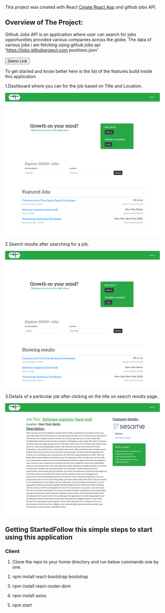 This project was created  with  React [Create React App](https://github.com/facebook/create-react-app)
and github jobs API.


## Overview of The Project:
Github Jobs API is an application where user can search for jobs opportunities provided various companies across the globe. The data of various jobs i am fetching using github jobs api 'https://jobs.githubproject.com positions.json'
<br>
<br>
<a href = "https://githubjobsproject.smullalkar.online">
  <button style = "background:red,padding:5px">Demo Link</button>
</a>

To get started and know better here is the list of the features build inside this application

1.Dashboard where you can for the job based on Title and Location.
<p> <img src  = "/Project/module-3/public/home.png"> </p>

2.Search results after searching for a job.
<p> <img src  = "/Project/module-3/public/searchresults.png"> </p>

3.Details of a particular job after clicking on the title on search results page.
<p> <img src  = "/Project/module-3/public/job.png"> </p>

## Getting StartedFollow this simple steps to start using this application

### Client

1.   Clone the repo to your home directory and run below commands one by one.

2.   npm install react-bootstrap bootstrap

3.   npm install react-router-dom

4.   npm install axios

5.   npm start


